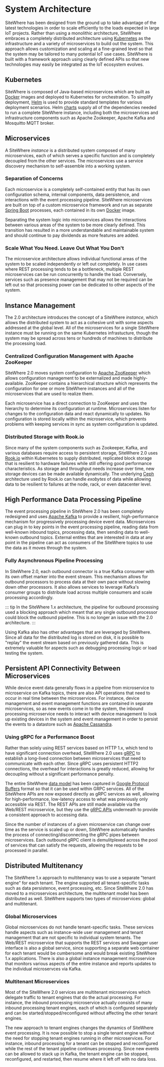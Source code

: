# System Architecture

<Seo/>

SiteWhere has been designed from the ground up to take advantage of the latest
technologies in order to scale efficiently to the loads expected in large IoT
projects. Rather than using a monolithic architecture, SiteWhere embraces
a completely distributed architecture using [Kubernetes](https://kubernetes.io/)
as the infrastructure and a variety of microservices to build out the system.
This approach allows customization and scaling at a fine-grained level
so that the system may be tailored to many potential IoT use cases. SiteWhere
is built with a framework approach using clearly defined APIs so that new
technologies may easily be integrated as the IoT ecosystem evolves.

## Kubernetes

SiteWhere is composed of Java-based microservices which are built as
[Docker](https://www.docker.com/) images and deployed to Kubernetes for
orchestration. To simplify deployment, [Helm](https://helm.sh/) is used to
provide standard templates for various deployment scenarios. Helm
[charts](https://github.com/sitewhere/sitewhere-recipes/tree/master/charts)
supply all of the dependencies needed to run a complete SiteWhere
instance, including both the microservices and infrastructure
components such as Apache Zookeeper, Apache Kafka and Mosquitto MQTT broker.

## Microservices

A SiteWhere _instance_ is a distributed system composed of many microservices,
each of which serves a specific function and is completely decoupled from
the other services. The microservices use a service discovery mechanism to
self-assemble into a working system.

### Separation of Concerns

Each microservice is a completely self-contained entity that has its
own configuration schema, internal components, data persistence, and
interactions with the event processing pipeline. SiteWhere microservices
are built on top of a custom microservice framework and run as separate
[Spring Boot](https://projects.spring.io/spring-boot/) processes, each
contained in its own [Docker](https://www.docker.com/) image.

Separating the system logic into microservices allows the interactions
between various areas of the system to be more clearly defined. This
transition has resulted in a more understandable and maintainable
system and should continue to pay dividends as more features are added.

### Scale What You Need. Leave Out What You Don't

The microservice architecture allows individual functional areas of the system to be scaled
independently or left out completely. In use cases where REST processing tends to
be a bottleneck, multiple REST microservices can be run concurrently to handle the load.
Conversely, services such as presence management that may not be required can be left
out so that processing power can be dedicated to other aspects of the system.

## Instance Management

The 2.0 architecture introduces the concept of a SiteWhere _instance_, which
allows the distributed system to act as a cohesive unit with some aspects
addressed at the global level. All of the microservices for a single SiteWhere
instance must be running on the same Kubernetes infrastucture, though the system
may be spread across tens or hundreds of machines to distribute the processing
load.

### Centralized Configuration Management with Apache ZooKeeper

SiteWhere 2.0 moves system configuration to [Apache ZooKeeper](https://zookeeper.apache.org/)
which allows configuration management to be externalized and
made highly-available. ZooKeeper contains a hierarchical
structure which represents the configuration for one or more SiteWhere instances
and all of the microservices that are used to realize them.

Each microservice has a direct connection to ZooKeeper and uses the
hierarchy to determine its configuration at runtime. Microservices listen for changes
to the configuration data and react dynamically to updates. No configuration
is stored locally within the microservice, which prevents problems with
keeping services in sync as system configuration is updated.

### Distributed Storage with Rook.io

Since many of the system components such as Zookeeper, Kafka, and various
databases require access to persistent storage, SiteWhere 2.0 uses
[Rook.io](https://rook.io/) within Kubernetes to supply distributed,
replicated block storage that is resilient to hardware failures while
still offering good performance characteristics. As storage and throughput
needs increase over time, new storage devices can be made available
dynamically. The underlying [Ceph](https://ceph.com/) architecture
used by Rook.io can handle _exobytes_ of data while allowing data
to be resilient to failures at the node, rack, or even datacenter level.

## High Performance Data Processing Pipeline

The event processing pipeline in SiteWhere 2.0 has been completely redesigned and uses
[Apache Kafka](https://kafka.apache.org/) to provide a resilient, high-performance
mechanism for progressively processing device event data. Microservices can plug in to
key points in the event processing pipeline, reading data from well-known inbound topics,
processing data, then sending data to well-known outbound topics. External entites that
are interested in data at any point in the pipeline can act as consumers of the SiteWhere
topics to use the data as it moves through the system.

### Fully Asynchronous Pipeline Processing

In SiteWhere 2.0, each outbound connector is a true Kafka consumer with its own offset
marker into the event stream. This mechanism allows for outbound processors to process data
at their own pace without slowing down other processors. It also allows services to
leverage Kafka's consumer groups to distribute load across multiple consumers and
scale processing accordingly.

::: tip
In the SiteWhere 1.x architecture, the pipeline for outbound processing used a blocking
approach which meant that any single outbound processor could block the outbound pipeline.
This is no longer an issue with the 2.0 architecture.
:::

Using Kafka also has other advantages that are leveraged by SiteWhere. Since all data for
the distributed log is stored on disk, it is possible to "replay" the event stream based
on previously gathered data. This is extremely valuable for aspects such as debugging
processing logic or load testing the system.

## Persistent API Connectivity Between Microservices

While device event data generally flows in a pipeline from microservice to microservice on
Kafka topics, there are also API operations that need to occur in real time between the
microservices. For instance, device management and event management functions are contained in
separate microservices, so as new events come in to the system, the inbound processing microservice
needs to interact with device management to look up existing devices in the system and event
management in order to persist the events to a datastore such as
[Apache Cassandra](http://cassandra.apache.org/).

### Using gRPC for a Performance Boost

Rather than solely using REST services based on HTTP 1.x, which tend to have significant
connection overhead, SiteWhere 2.0 uses [gRPC](https://grpc.io/) to establish a long-lived
connection between microservices that need to communicate with each other. Since gRPC uses
persistent HTTP2 connections, the overhead for interactions is greatly reduced, allowing
for decoupling without a significant performance penalty.

The entire SiteWhere [data model](https://github.com/sitewhere/sitewhere-java-api) has been captured in
[Google Protocol Buffers](https://developers.google.com/protocol-buffers/) format so that
it can be used within GRPC services. All of the SiteWhere APIs are now exposed directly as
gRPC services as well, allowing for high-performance, low-latency access to what was previously
only accessible via REST. The REST APIs are still made available via the Web/REST microservice,
but they use the [gRPC APIs](https://github.com/sitewhere/sitewhere-grpc-api) underneath
to provide a consistent approach to accessing data.

Since the number of instances of a given microservice can change over time as the service is
scaled up or down, SiteWhere automatically handles the process of connecting/disconnecting the
gRPC pipes between microservices. Each outbound gRPC client is demulitplexed across the pool
of services that can satisfy the requests, allowing the requests to be processed in parallel.

## Distributed Multitenancy

The SiteWhere 1.x approach to multitenancy was to use a separate "tenant engine" for each tenant.
The engine supported all tenant-specific tasks such as data persistence, event processing, etc.
Since SiteWhere 2.0 has moved to a microservices architecture, the multitenant model has been
distributed as well. SiteWhere supports two types of microservices: global and multitenant.

### Global Microservices

Global microservices do not handle tenant-specific tasks. These services handle aspects such
as instance-wide user management and tenant management that are not specific to individual
system tenants. The Web/REST microservice that supports the REST services and Swagger user
interface is also a global service, since supporting a separate web container for each tenant
would be cumbersome and would break existing SiteWhere 1.x applications. There is also a
global instance management microservice that monitors various aspects of the entire instance
and reports updates to the individual microservces via Kafka.

### Multitenant Microservices

Most of the SiteWhere 2.0 services are multitenant microservices which delegate traffic
to tenant engines that do the actual processing. For instance, the inbound processing microservice
actually consists of many inbound processing tenant engines, each of which is configured separately
and can be started/stopped/reconfigured without affecting the other tenant engines.

The new approach to tenant engines changes the dynamics of SiteWhere event processing. It is now
possible to stop a single tenant engine without the need for stopping tenant engines running in
other microservices. For instance, inbound processing for a tenant can be stopped
and reconfigured while the rest of the tenant pipeline continues processing. Since new
events can be allowed to stack up in Kafka, the tenant engine can be stopped, reconfigured,
and restarted, then resume where it left off with no data loss.
